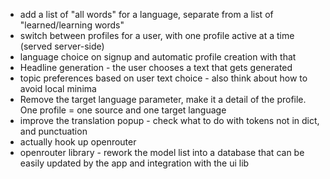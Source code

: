 - add a list of "all words" for a language, separate from a list of "learned/learning words"
- switch between profiles for a user, with one profile active at a time (served server-side)
- language choice on signup and automatic profile creation with that
- Headline generation - the user chooses a text that gets generated
- topic preferences based on user text choice - also think about how to avoid local minima
- Remove the target language parameter, make it a detail of the profile. One profile = one source and one target language
- improve the translation popup - check what to do with tokens not in dict, and punctuation
- actually hook up openrouter
- openrouter library - rework the model list into a database that can be easily updated by the app and integration with the ui lib
